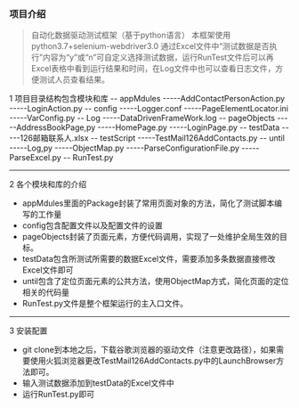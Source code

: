 ### 项目介绍
> 自动化数据驱动测试框架（基于python语言）
> 本框架使用python3.7+selenium-webdriver3.0 通过Excel文件中“测试数据是否执行”内容为“y”或“n”可自定义选择测试数据，运行RunTest文件后可以再Excel表格中看到运行结果和时间，在Log文件中也可以查看日志文件，方便测试人员查看结果。

1 项目目录结构包含模块和库
		-- appMdules
		-----AddContactPersonAction.py
		-----LoginAction.py
		-- config
		-----Logger.conf
		-----PageElementLocator.ini
		-----VarConfig.py
		-- Log
		-----DataDrivenFrameWork.log
		-- pageObjects
		-----AddressBookPage,py
		-----HomePage.py
		-----LoginPage.py
		-- testData
		-----126邮箱联系人.xlsx
		-- testScript
		-----TestMail126AddContacts.py
		-- until
		-----Log,py
		-----ObjectMap.py
		-----ParseConfigurationFile.py
		-----ParseExcel.py
		-- RunTest.py

--------------
2 	各个模块和库的介绍
- appMdules里面的Package封装了常用页面对象的方法，简化了测试脚本编写的工作量
- config包含配置文件以及配置文件的设置
-  pageObjects封装了页面元素，方便代码调用，实现了一处维护全局生效的目标。
-  testData包含所测试所需要的数据Excel文件，需要添加多条数据直接修改Excel文件即可
-  until包含了定位页面元素的公共方法，使用ObjectMap方式，简化页面的定位相关的代码量
-  RunTest.py文件是整个框架运行的主入口文件。

----------
3 安装配置
- git clone到本地之后，下载谷歌浏览器的驱动文件（注意更改路径），如果需要使用火狐浏览器更改TestMail126AddContacts.py中的LaunchBrowser方法即可。
- 输入测试数据添加到testData的Excel文件中
- 运行RunTest.py即可
			
		
	